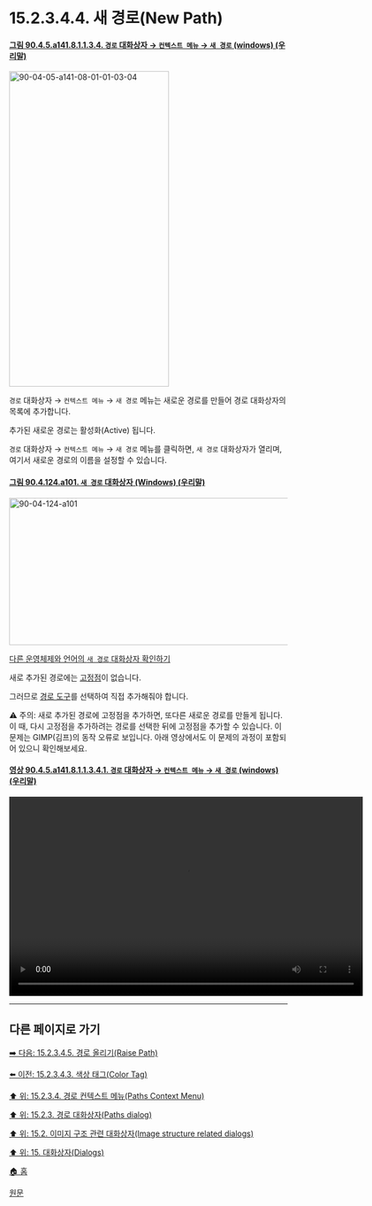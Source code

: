 # 15.2.3.4.4. 새 경로(New Path)

<a id="90-04-05-a141-08-01-01-03-04"></a>

#### [그림 90.4.5.a141.8.1.1.3.4. `경로` 대화상자 → `컨텍스트 메뉴` → `새 경로` (windows) (우리말)](./90-04-0005-paths.md#90-04-05-a141-08-01-01-03-04)
<img width="289" height="570" alt="90-04-05-a141-08-01-01-03-04" src="https://github.com/wonder13662/gimp/assets/15767104/154811d8-2193-4b3a-a618-76be42ccd940" />

`경로` 대화상자 → `컨텍스트 메뉴` → `새 경로` 메뉴는 새로운 경로를 만들어 경로 대화상자의 목록에 추가합니다.

추가된 새로운 경로는 활성화(Active) 됩니다.

`경로` 대화상자 → `컨텍스트 메뉴` → `새 경로` 메뉴를 클릭하면, `새 경로` 대화상자가 열리며, 여기서 새로운 경로의 이름을 설정할 수 있습니다.

<a id="90-04-124-a101"></a>

#### [그림 90.4.124.a101. `새 경로` 대화상자 (Windows) (우리말)](./90-04-0124-new_path.md#90-04-124-a101)
<img width="506" height="266" alt="90-04-124-a101" src="https://github.com/wonder13662/gimp/assets/15767104/8c2c968b-de3c-4477-9703-75460e0f9fb8" />

[다른 운영체제와 언어의 `새 경로` 대화상자 확인하기](./90-04-0124-new_path.md#90-04-124-a102)

새로 추가된 경로에는 [고정점](./19-glossaryx-path_anchor.md)이 없습니다.

그러므로 [경로 도구](./14-05-02-00-paths.md)를 선택하여 직접 추가해줘야 합니다.

⚠️ 주의: 새로 추가된 경로에 고정점을 추가하면, 또다른 새로운 경로를 만들게 됩니다. 이 때, 다시 고정점을 추가하려는 경로를 선택한 뒤에 고정점을 추가할 수 있습니다. 이 문제는 GIMP(김프)의 동작 오류로 보입니다. 아래 영상에서도 이 문제의 과정이 포함되어 있으니 확인해보세요.

<a id="90-04-05-a141-08-01-01-03-04-01"></a>

#### [영상 90.4.5.a141.8.1.1.3.4.1. `경로` 대화상자 → `컨텍스트 메뉴` → `새 경로` (windows) (우리말)](./90-04-0005-paths.md#90-04-05-a141-08-01-01-03-04-01)
<video controls="controls" width="640" height="360" src="https://github.com/wonder13662/gimp/assets/15767104/9bc4a059-f313-417a-9f2f-2ac995a56253"></video>

***

## 다른 페이지로 가기

[➡️ 다음: 15.2.3.4.5. 경로 올리기(Raise Path)](./15-02-03-04-05-raise_path.md)

[⬅️ 이전: 15.2.3.4.3. 색상 태그(Color Tag)](./15-02-03-04-03-color_tag.md)

[⬆️ 위: 15.2.3.4. 경로 컨텍스트 메뉴(Paths Context Menu)](./15-02-03-04-00-paths_context_menu.md)

[⬆️ 위: 15.2.3. 경로 대화상자(Paths dialog)](./15-02-03-00-paths-dialog.md)

[⬆️ 위: 15.2. 이미지 구조 관련 대화상자(Image structure related dialogs)](./15-02-00-image-structure-related-dialogs.md)

[⬆️ 위: 15. 대화상자(Dialogs)](./15-00-dialogs.md)

[🏠 홈](./00-home.md)

[원문](https://docs.gimp.org/2.10/ko/gimp-path-dialog.html#gimp-concepts-paths-menu)